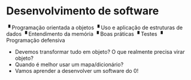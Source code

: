 # Desenvolvimento de software
▝ Programação orientada a objetos
▝ Uso e aplicação de estruturas de dados
▝ Entendimento da memória
▝ Boas práticas
▝ Testes
▝ Programação defensiva

* Devemos transformar tudo em objeto? O que realmente precisa virar objeto?
* Quando é melhor usar um mapa/dicionário?
* Vamos aprender a desenvolver um software do 0!